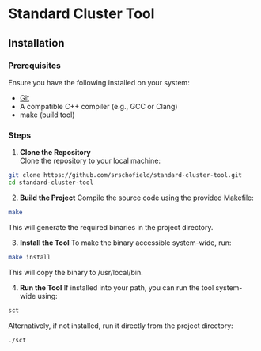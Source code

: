 # Standard Cluster Tool

## Installation

### Prerequisites

Ensure you have the following installed on your system:
- [Git](https://git-scm.com/)
- A compatible C++ compiler (e.g., GCC or Clang)
- make (build tool)

### Steps

1. **Clone the Repository**  
Clone the repository to your local machine:  
```bash
git clone https://github.com/srschofield/standard-cluster-tool.git
cd standard-cluster-tool
```

2. **Build the Project**
Compile the source code using the provided Makefile:
```bash
make
```
This will generate the required binaries in the project directory.

3. **Install the Tool**
To make the binary accessible system-wide, run:
```bash
make install
```
This will copy the binary to /usr/local/bin.

4. **Run the Tool**
If installed into your path, you can run the tool system-wide using:
```bash
sct
```
Alternatively, if not installed, run it directly from the project directory:
```bash
./sct
```

